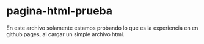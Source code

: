 # pagina-html-prueba
En este archivo solamente estamos probando lo que es la experiencia en en github pages, al cargar un simple archivo html.
